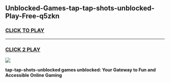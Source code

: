 
## Unblocked-Games-tap-tap-shots-unblocked-Play-Free-q5zkn
<h3>
<a href="https://premium76.site?title=tap-tap-shots-unblocked&ref=17A">CLICK TO PLAY</a></h3>
<hr>

<h3>
<a href="https://premium76.site?title=tap-tap-shots-unblocked&ref=17A">CLICK 2 PLAY</a>
  
</h3>

<a href="https://premium76.site?title=tap-tap-shots-unblocked&ref=17A"><img src="https://clearcache.store/games.png"></a>


**tap-tap-shots-unblocked games unblocked: Your Gateway to Fun and Accessible Online Gaming**
